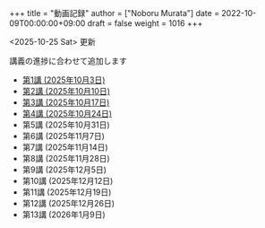 +++
title = "動画記録"
author = ["Noboru Murata"]
date = 2022-10-09T00:00:00+09:00
draft = false
weight = 1016
+++

<span class="timestamp-wrapper"><span class="timestamp">&lt;2025-10-25 Sat&gt; </span></span> 更新

講義の進捗に合わせて追加します

-   [第1講 (2025年10月3日)](https://u-tokyo-ac-jp.zoom.us/rec/share/zzOeePEhBZqa7pFJZtTC8cgS2q9CguiCW-piAvfFK41WLenHrg-L4Dp6MyK-6UDN.8OHjsDncpb8yOTV5?startTime=1759478726000)
-   [第2講 (2025年10月10日)](https://u-tokyo-ac-jp.zoom.us/rec/share/k9SeotKPLmx8iwyIsumlm8o2FbICb3N0bq-aoKyjB_3tKx6fd1hV14i4WgPyk6Wh.kRdhV9Hn3UN4NfaH?startTime=1760083233000)
-   [第3講 (2025年10月17日)](https://u-tokyo-ac-jp.zoom.us/rec/share/mUygKiou0O8vrfEUV7_y_4Sknb-ZjUrS05_y-oAd_LtYYAMYs8fHoaHhuSofrqAv.cv8zZd3g-UzckIjI?startTime=1760688035000)
-   [第4講 (2025年10月24日)](https://u-tokyo-ac-jp.zoom.us/rec/share/sFdQNXLxO2Z3U3iy_4JmthKDdaCKnA5pEUlqwO371ncRuN2CVYGFkx9l6mv4b1Ep.ZCZXTBVm6KS7f1Ey?startTime=1761292845000)
-   第5講 (2025年10月31日)
-   第6講 (2025年11月7日)
-   第7講 (2025年11月14日)
-   第8講 (2025年11月28日)
-   第9講 (2025年12月5日)
-   第10講 (2025年12月12日)
-   第11講 (2025年12月19日)
-   第12講 (2025年12月26日)
-   第13講 (2026年1月9日)
